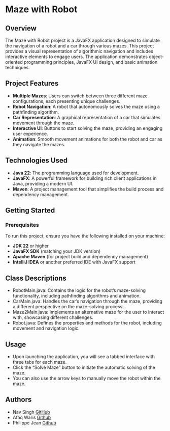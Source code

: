 # Maze with Robot

## Overview
The Maze with Robot project is a JavaFX application designed to simulate the navigation of a robot and a car through various mazes. This project provides a visual representation of algorithmic navigation and includes interactive elements to engage users. The application demonstrates object-oriented programming principles, JavaFX UI design, and basic animation techniques.

## Project Features
- **Multiple Mazes**: Users can switch between three different maze configurations, each presenting unique challenges.
- **Robot Navigation**: A robot that autonomously solves the maze using a pathfinding algorithm.
- **Car Representation**: A graphical representation of a car that simulates movement through the maze.
- **Interactive UI**: Buttons to start solving the maze, providing an engaging user experience.
- **Animation**: Smooth movement animations for both the robot and car as they navigate the mazes.

## Technologies Used
- **Java 22**: The programming language used for development.
- **JavaFX**: A powerful framework for building rich client applications in Java, providing a modern UI.
- **Maven**: A project management tool that simplifies the build process and dependency management.

## Getting Started

### Prerequisites
To run this project, ensure you have the following installed on your machine:
- **JDK 22** or higher
- **JavaFX SDK** (matching your JDK version)
- **Apache Maven** (for project build and dependency management)
- **IntelliJ IDEA** or another preferred IDE with JavaFX support

## Class Descriptions

- RobotMain.java: Contains the logic for the robot’s maze-solving functionality, including pathfinding algorithms and animation.
- CarMain.java: Handles the car’s navigation through the maze, providing a different perspective on the maze-solving process.
- Maze2Main.java: Implements an alternative maze for the user to interact with, showcasing different challenges.
- Robot.java: Defines the properties and methods for the robot, including movement and navigation logic.

## Usage

- Upon launching the application, you will see a tabbed interface with three tabs for each maze.
- Click the “Solve Maze” button to initiate the automatic solving of the maze.
- You can also use the arrow keys to manually move the robot within the maze.

## Authors
- Nav Singh
[GitHub](https://github.com/nav7FSC)
- Afaq Waris
[Github](https://github.com/Afaq136)
- Philippe Jean
[Github](https://github.com/Philippe-Je)
